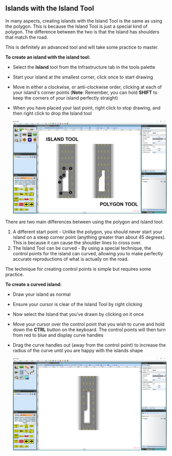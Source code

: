 ## Islands with the Island Tool

In many aspects, creating islands with the Island Tool is the same as using the polygon. This is because the Island Tool is just a special kind of polygon. The difference between the two is that the Island has shoulders that match the road.

This is definitely an advanced tool and will take some practice to master.

**To create an island with the island tool:**

 - Select the **Island** tool from the Infrastructure tab in the tools palette
 - Start your island at the smallest corner, click once to start drawing
 - Move in either a clockwise, or anti-clockwise order, clicking at each of your island's corner points (**Note**: Remember, you can hold **SHIFT** to keep the corners of your island perfectly straight)
 - When you have placed your last point, right click to stop drawing, and then right click to drop the Island tool

    ![The_Island_Tool_verses_Polygon_Tool](./assets/The_Island_Tool_verses_Polygon_Tool.png)

There are two main differences between using the polygon and Island tool:

 1. A different start point - Unlike the polygon, you should never start your island on a steep corner point (anything greater than about 45 degrees). This is because it can cause the shoulder lines to cross over.
 2. The Island Tool can be curved - By using a special technique, the control points for the island can curved, allowing you to make perfectly accurate reproductions of what is actually on the road.

The technique for creating control points is simple but requires some practice.

**To create a curved island:**

 - Draw your island as normal
 - Ensure your cursor is clear of the Island Tool by right clicking
 - Now select the Island that you've drawn by clicking on it once
 - Move your cursor over the control point that you wish to curve and hold down the **CTRL** button on the keyboard. The control points will then turn from red to blue and display curve handles
 - Drag the curve handles out (away from the control point) to increase the radius of the curve until you are happy with the islands shape

    ![Curving_Island](./assets/Curving_Island.png)
